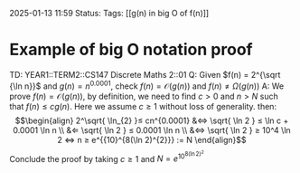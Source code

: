 2025-01-13 11:59
Status: 
Tags: [[g(n) in big O of f(n)]] 
# Example of big O notation proof

TD: YEAR1::TERM2::CS147 Discrete Maths 2::01 
Q: Given $f(n) = 2^{\sqrt {\ln n}}$ and $g(n) = n^{0.0001}$, check $f(n) = \mathcal O(g(n))$ and $f(n) \neq Ω(g(n))$
A: We prove $f(n) = \mathcal O(g(n))$, by definition, we need to find $c > 0$ and $n > N$ such that $f(n) ≤ cg(n)$. Here we assume $c ≥ 1$ without loss of generality. then:
$$\begin{align}
2^\sqrt{ \ln_{2} }≤ cn^{0.0001} &⇔ \sqrt{ \ln 2 } ≤ \ln c + 0.0001 \ln n \\
&⇐ \sqrt{ \ln 2 } ≤ 0.0001 \ln n \\
&⇔ \sqrt{ \ln 2 } ≥ 10^4 \ln 2 ⇔ n ≥ e^{{10}^{8(\ln 2)^{2}}} := N
\end{align}$$
Conclude the proof by taking $c \geq 1$ and $N=e^{{10}^{8(\ln 2)^{2}}}$ 
<!--ID: 1736770745516-->
